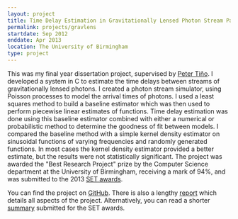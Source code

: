 ```yaml
---
layout: project
title: Time Delay Estimation in Gravitationally Lensed Photon Stream Pairs
permalink: projects/gravlens
startdate: Sep 2012
enddate: Apr 2013
location: The University of Birmingham
type: project
---
```


This was my final year dissertation project, supervised by [Peter
Tiňo](www.cs.bham.ac.uk/pxt~). I developed a system in C to estimate the time
delays between streams of gravitationally lensed photons. I created a photon
stream simulator, using Poisson processes to model the arrival times of
photons. I used a least squares method to build a baseline estimator which was
then used to perform piecewise linear estimates of functions. Time delay
estimation was done using this baseline estimator combined with either a
numerical or probabilistic method to determine the goodness of fit between
models. I compared the baseline method with a simple kernel density estimator on
sinusoidal functions of varying frequencies and randomly generated functions. In
most cases the kernel density estimator provided a better estimate, but the
results were not statistically significant. The project was awarded the "Best
Research Project" prize by the Computer Science department at the University of
Birmingham, receiving a mark of 94%, and was submitted to the 2013 [SET
awards](http://www.setawards.org).

You can find the project on
[GitHub](https://github.com/heuristicus/final-year-project). There is also a
lengthy
[report](https://github.com/heuristicus/final-year-project/blob/master/docs/report/report.pdf?raw=true)
which details all aspects of the project. Alternatively, you can read a shorter
[summary](https://github.com/heuristicus/final-year-project/blob/master/docs/SET_summary/summary.pdf?raw=true)
submitted for the SET awards.
